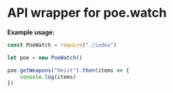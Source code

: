 # API wrapper for poe.watch

**Example usage:**

```javascript
const PoeWatch = require("./index")

let poe = new PoeWatch()

poe.getWeapons("Heist").then(items => {
    console.log(items)
})
```